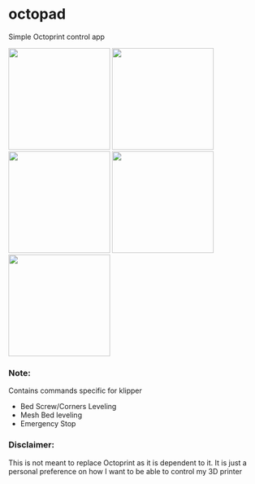 # octopad

Simple Octoprint control app

<img src="https://i.imgur.com/U3Sb2NY.jpg" alt="" width="200"/>
<img src="https://i.imgur.com/mTGBWGt.jpg" alt="" width="200"/>
<img src="https://i.imgur.com/jF7FA7Z.jpg" alt="" width="200"/>
<img src="https://i.imgur.com/jx92k6k.jpg" alt="" width="200"/>
<img src="https://i.imgur.com/55DKxdI.jpg" alt="" width="200"/>

### Note:

Contains commands specific for klipper

- Bed Screw/Corners Leveling
- Mesh Bed leveling
- Emergency Stop

### Disclaimer:

This is not meant to replace Octoprint as it is dependent to it. It is just a personal preference on how I want to be able to control my 3D printer
